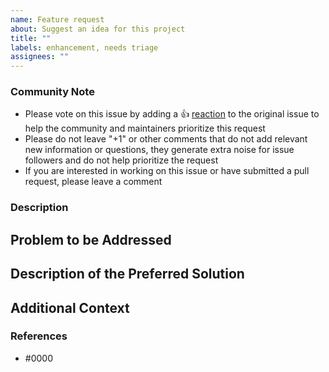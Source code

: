 ```yaml
---
name: Feature request
about: Suggest an idea for this project
title: ""
labels: enhancement, needs triage
assignees: ""
---
```


### Community Note

* Please vote on this issue by adding a 👍 [reaction](https://blog.github.com/2016-03-10-add-reactions-to-pull-requests-issues-and-comments/) to the original issue to help the community and maintainers prioritize this request
* Please do not leave "+1" or other comments that do not add relevant new information or questions, they generate extra noise for issue followers and do not help prioritize the request
* If you are interested in working on this issue or have submitted a pull request, please leave a comment

### Description

<!--- Please leave a helpful description of the feature request here. --->

## Problem to be Addressed
<!--- A clear and concise description of what the problem is. Ex. I'm always frustrated when [...] --->

## Description of the Preferred Solution
<!--- A clear and concise description of what you want to happen. What 
information may be required and what would be the preferred way to provide it? 
What should the output include? --->

## Additional Context
<!--- Add any other context or screenshots about the feature request here. --->

### References

<!---
Information about referencing Github Issues: https://help.github.com/articles/basic-writing-and-formatting-syntax/#referencing-issues-and-pull-requests

Are there any other GitHub issues (open or closed) or pull requests that should be linked here? Vendor blog posts or documentation? For example:
--->

* #0000
